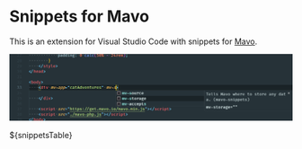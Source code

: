 # Snippets for Mavo

This is an extension for Visual Studio Code with snippets for [Mavo](https://mavo.io).

![Preview](https://raw.githubusercontent.com/lgkonline/mavo-snippets/master/images/preview.png)

${snippetsTable}